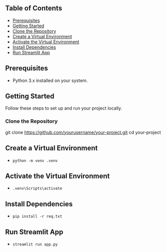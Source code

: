 ## Table of Contents

- [Prerequisites](#prerequisites)
- [Getting Started](#getting-started)
- [Clone the Repository](#clone-the-repository)
- [Create a Virtual Environment](#create-a-virtual-environment)
- [Activate the Virtual Environment](#activate-the-virtual-environment)
- [Install Dependencies](#install-dependencies)
- [Run Streamlit App](#run-app)

## Prerequisites

- Python 3.x installed on your system.

## Getting Started

Follow these steps to set up and run your project locally.

### Clone the Repository

git clone https://github.com/yourusername/your-project.git
cd your-project

## Create a Virtual Environment

- `python -m venv .venv`

## Activate the Virtual Environment

- `.venv\Scripts\activate`

## Install Dependencies

- `pip install -r req.txt`

## Run Streamlit App

- `streamlit run app.py`
